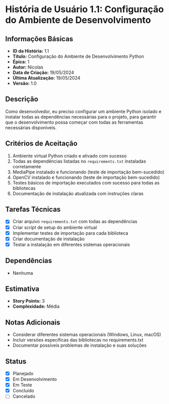 # História de Usuário 1.1: Configuração do Ambiente de Desenvolvimento

## Informações Básicas

- **ID da História:** 1.1
- **Título:** Configuração do Ambiente de Desenvolvimento Python
- **Épica:** 1
- **Autor:** Nicolas
- **Data de Criação:** 19/05/2024
- **Última Atualização:** 19/05/2024
- **Versão:** 1.0

## Descrição

Como desenvolvedor, eu preciso configurar um ambiente Python isolado e instalar todas as dependências necessárias para o projeto, para garantir que o desenvolvimento possa começar com todas as ferramentas necessárias disponíveis.

## Critérios de Aceitação

1. Ambiente virtual Python criado e ativado com sucesso
2. Todas as dependências listadas no `requirements.txt` instaladas corretamente
3. MediaPipe instalado e funcionando (teste de importação bem-sucedido)
4. OpenCV instalado e funcionando (teste de importação bem-sucedido)
5. Testes básicos de importação executados com sucesso para todas as bibliotecas
6. Documentação de instalação atualizada com instruções claras

## Tarefas Técnicas

- [x] Criar arquivo `requirements.txt` com todas as dependências
- [x] Criar script de setup do ambiente virtual
- [x] Implementar testes de importação para cada biblioteca
- [x] Criar documentação de instalação
- [x] Testar a instalação em diferentes sistemas operacionais

## Dependências

- Nenhuma

## Estimativa

- **Story Points:** 3
- **Complexidade:** Média

## Notas Adicionais

- Considerar diferentes sistemas operacionais (Windows, Linux, macOS)
- Incluir versões específicas das bibliotecas no requirements.txt
- Documentar possíveis problemas de instalação e suas soluções

## Status

- [x] Planejado
- [x] Em Desenvolvimento
- [x] Em Teste
- [x] Concluído
- [ ] Cancelado
